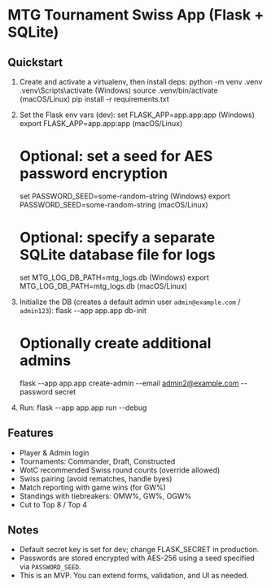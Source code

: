 # MTG Tournament Swiss App (Flask + SQLite)

## Quickstart
1) Create and activate a virtualenv, then install deps:
   python -m venv .venv
   .venv\Scripts\activate   (Windows)
   source .venv/bin/activate  (macOS/Linux)
   pip install -r requirements.txt

2) Set the Flask env vars (dev):
   set FLASK_APP=app.app:app     (Windows)
   export FLASK_APP=app.app:app  (macOS/Linux)
   # Optional: set a seed for AES password encryption
   set PASSWORD_SEED=some-random-string     (Windows)
   export PASSWORD_SEED=some-random-string  (macOS/Linux)
   # Optional: specify a separate SQLite database file for logs
   set MTG_LOG_DB_PATH=mtg_logs.db          (Windows)
   export MTG_LOG_DB_PATH=mtg_logs.db       (macOS/Linux)

3) Initialize the DB (creates a default admin user `admin@example.com` / `admin123`):
   flask --app app.app db-init
   # Optionally create additional admins
   flask --app app.app create-admin --email admin2@example.com --password secret

4) Run:
   flask --app app.app run --debug

## Features
- Player & Admin login
- Tournaments: Commander, Draft, Constructed
- WotC recommended Swiss round counts (override allowed)
- Swiss pairing (avoid rematches, handle byes)
- Match reporting with game wins (for GW%)
- Standings with tiebreakers: OMW%, GW%, OGW%
- Cut to Top 8 / Top 4

## Notes
- Default secret key is set for dev; change FLASK_SECRET in production.
- Passwords are stored encrypted with AES-256 using a seed specified via `PASSWORD_SEED`.
- This is an MVP. You can extend forms, validation, and UI as needed.
